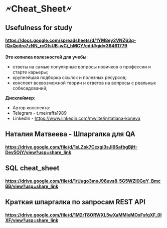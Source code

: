 # **🗲Cheat_Sheet🗲**

## Usefulness for study
#### https://docs.google.com/spreadsheets/d/1YM8ey2VNZ63q-IQxQoitro7zNN_rcOfsUB-wCi_hMCY/edit#gid=38461779

**Это копилка полезностей для учебы**:

* ответы на самые популярные вопросы новичков о профессии и старте карьеры;
* крупнейшая подборка ссылок и полезных ресурсов;
* конспект всевозможной теории и ответов на вопросы с реальных собеседований; 

**Дисклеймер**:

* Автор конспекта:
* Telegram - t.me/raffa1989
* LinkedIn - https://www.linkedin.com/mwlite/in/tatiana-koneva

## Наталия Матвеева - Шпаргалка для QA
#### https://drive.google.com/file/d/1sLZok7Ccxgi3sJl6SafbgBjH-Dev5OjY/view?usp=share_link

## SQL cheat_sheet
#### https://drive.google.com/file/d/1rUugo3moJ98uvs8_5G5WZl0GqY_BmcBB/view?usp=share_link

## Краткая шпаргалка по запросам REST API
#### https://drive.google.com/file/d/1M2rT8ORWXL5wXaMMleMOxFsfgXF_0IXF/view?usp=share_link
